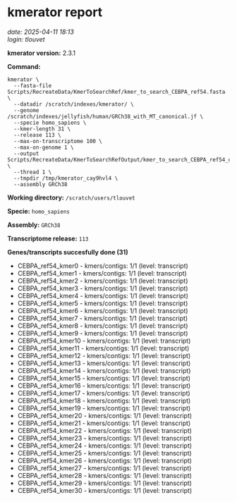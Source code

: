 # kmerator report
*date: 2025-04-11 18:13*  
*login: tlouvet*

**kmerator version:** 2.3.1

**Command:**

```
kmerator \
  --fasta-file Scripts/RecreateData/KmerToSearchRef/kmer_to_search_CEBPA_ref54.fasta \
  --datadir /scratch/indexes/kmerator/ \
  --genome /scratch/indexes/jellyfish/human/GRCh38_with_MT_canonical.jf \
  --specie homo_sapiens \
  --kmer-length 31 \
  --release 113 \
  --max-on-transcriptome 100 \
  --max-on-genome 1 \
  --output Scripts/RecreateData/KmerToSearchRefOutput/kmer_to_search_CEBPA_ref54_output \
  --thread 1 \
  --tmpdir /tmp/kmerator_cay9hvl4 \
  --assembly GRCh38
```

**Working directory:** `/scratch/users/tlouvet`

**Specie:** `homo_sapiens`

**Assembly:** `GRCh38`

**Transcriptome release:** `113`

**Genes/transcripts succesfully done (31)**

- CEBPA_ref54_kmer0 - kmers/contigs: 1/1 (level: transcript)
- CEBPA_ref54_kmer1 - kmers/contigs: 1/1 (level: transcript)
- CEBPA_ref54_kmer2 - kmers/contigs: 1/1 (level: transcript)
- CEBPA_ref54_kmer3 - kmers/contigs: 1/1 (level: transcript)
- CEBPA_ref54_kmer4 - kmers/contigs: 1/1 (level: transcript)
- CEBPA_ref54_kmer5 - kmers/contigs: 1/1 (level: transcript)
- CEBPA_ref54_kmer6 - kmers/contigs: 1/1 (level: transcript)
- CEBPA_ref54_kmer7 - kmers/contigs: 1/1 (level: transcript)
- CEBPA_ref54_kmer8 - kmers/contigs: 1/1 (level: transcript)
- CEBPA_ref54_kmer9 - kmers/contigs: 1/1 (level: transcript)
- CEBPA_ref54_kmer10 - kmers/contigs: 1/1 (level: transcript)
- CEBPA_ref54_kmer11 - kmers/contigs: 1/1 (level: transcript)
- CEBPA_ref54_kmer12 - kmers/contigs: 1/1 (level: transcript)
- CEBPA_ref54_kmer13 - kmers/contigs: 1/1 (level: transcript)
- CEBPA_ref54_kmer14 - kmers/contigs: 1/1 (level: transcript)
- CEBPA_ref54_kmer15 - kmers/contigs: 1/1 (level: transcript)
- CEBPA_ref54_kmer16 - kmers/contigs: 1/1 (level: transcript)
- CEBPA_ref54_kmer17 - kmers/contigs: 1/1 (level: transcript)
- CEBPA_ref54_kmer18 - kmers/contigs: 1/1 (level: transcript)
- CEBPA_ref54_kmer19 - kmers/contigs: 1/1 (level: transcript)
- CEBPA_ref54_kmer20 - kmers/contigs: 1/1 (level: transcript)
- CEBPA_ref54_kmer21 - kmers/contigs: 1/1 (level: transcript)
- CEBPA_ref54_kmer22 - kmers/contigs: 1/1 (level: transcript)
- CEBPA_ref54_kmer23 - kmers/contigs: 1/1 (level: transcript)
- CEBPA_ref54_kmer24 - kmers/contigs: 1/1 (level: transcript)
- CEBPA_ref54_kmer25 - kmers/contigs: 1/1 (level: transcript)
- CEBPA_ref54_kmer26 - kmers/contigs: 1/1 (level: transcript)
- CEBPA_ref54_kmer27 - kmers/contigs: 1/1 (level: transcript)
- CEBPA_ref54_kmer28 - kmers/contigs: 1/1 (level: transcript)
- CEBPA_ref54_kmer29 - kmers/contigs: 1/1 (level: transcript)
- CEBPA_ref54_kmer30 - kmers/contigs: 1/1 (level: transcript)
